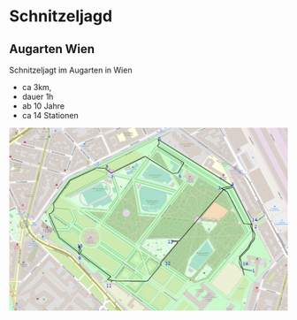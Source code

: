 # Schnitzeljagd
## Augarten Wien
Schnitzeljagt im Augarten in Wien

* ca 3km, 
* dauer 1h
* ab 10 Jahre
* ca 14 Stationen

![alt text](augarten/map.png "Augarten")

